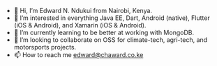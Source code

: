 - 👋 Hi, I’m Edward N. Ndukui from Nairobi, Kenya.
- 👀 I’m interested in everything Java EE, Dart, Android (native), Flutter (iOS & Android), and Xamarin (iOS & Android).
- 🌱 I’m currently learning to be better at working with MongoDB.
- 💞️ I’m looking to collaborate on OSS for climate-tech, agri-tech, and motorsports projects.
- 📫 How to reach me edward@chaward.co.ke

<!---
EdwardQuixote/EdwardQuixote is a ✨ special ✨ repository because its `README.md` (this file) appears on your GitHub profile.
You can click the Preview link to take a look at your changes.
--->
